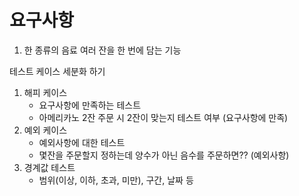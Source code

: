 # 요구사항
1. 한 종류의 음료 여러 잔을 한 번에 담는 기능

테스트 케이스 세분화 하기
1. 해피 케이스
    - 요구사항에 만족하는 테스트
    - 아메리카노 2잔 주문 시 2잔이 맞는지 테스트 여부 (요구사항에 만족)
2. 예외 케이스
   - 예외사항에 대한 테스트
   - 몇잔을 주문할지 정하는데 양수가 아닌 음수를 주문하면?? (예외사항)
3. 경계값 테스트
    - 범위(이상, 이하, 초과, 미만), 구간, 날짜 등



